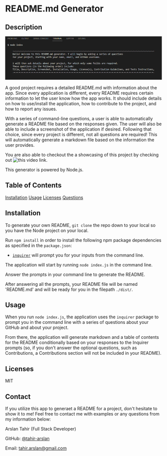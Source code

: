 # README.md Generator

## Description
![Screenshot](/assets/images/screenshot.png)

A good project requires a detailed README.md with information about the app. Since every application is different, every README requires certain information to let the user know how the app works. It should include details on how to use/install the application, how to contribute to the project, and how to report any issues.

With a series of command-line questions, a user is able to automatically generate a README file based on the responses given. The user will also be able to include a screenshot of the application if desired. Following that choice, since every project is different, not all questions are required! This will automatically generate a markdown file based on the information the user provides.

You are also able to checkout the a showcasing of this project by checking out ![this video link](https://drive.google.com/file/d/1Oa9kn2-_hf2WPjiaVG4MdvwEgJaH-SeD/view).

This generator is powered by Node.js.

## Table of Contents
[Installation](#installation)
[Usage](#usage)
[Licenses](#licenses)
[Questions](#questions)

## Installation <a href="installation"></a>
To generate your own README, `git clone` the repo down to your local so you have the Node project on your local.

Run `npm install` in order to install the following npm package dependencies as specified in the `package.json`:

  * [`inquirer`](https://www.npmjs.com/package/inquirer) will prompt you for your inputs from the command line.

The application will start by running `node index.js` in the command line.

Answer the prompts in your command line to generate the README.

After answering all the prompts, your README file will be named 'README.md' and will be ready for you in the filepath `./dist/`.

## Usage <a href="usage"></a>
When you run `node index.js`, the application uses the `inquirer` package to prompt you in the command line with a series of questions about your GitHub and about your project.

From there, the application will generate markdown and a table of contents for the README conditionally based on your responses to the Inquirer prompts (so, if you don't answer the optional questions, such as Contributions, a Contributions section will not be included in your README).

## Licenses <a href="usage"></a>
MIT

## Contact <a href="contact"></a>
If you utilize this app to generaet a README for a project, don't hesitate to show it to me! Feel free to contact me with examples or any questions from my information below:

Arslan Tahir (Full Stack Developer)

GitHub: [@tahir-arslan](https://github.com/users/tahir-arslan)

Email: tahir.arslan@gmail.com

